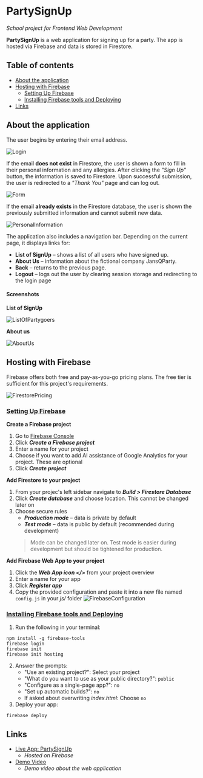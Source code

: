 # PartySignUp

_School project for Frontend Web Development_

**PartySignUp** is a web application for signing up for a party.
The app is hosted via Firebase and data is stored in Firestore.

## Table of contents

- [About the application](#about-the-application)
- [Hosting with Firebase](#hosting-with-firebase)
    - [Setting Up Firebase](#setting-up-firebase)
    - [Installing Firebase tools and Deploying](#installing-firebase-tools-and-deploying)
- [Links](#links)

## About the application

The user begins by entering their email address. 

![Login](./public/images/login.png)

If the email **does not exist** in Firestore, the user is shown a form to fill in their personal information and any allergies. After clicking the _"Sign Up"_ button, the information is saved to Firestore. Upon successful submission, the user is redirected to a _"Thank You"_ page and can log out.

![Form](./public/images/form.png)

If the email **already exists** in the Firestore database, the user is shown the previously submitted information and cannot submit new data.

![PersonalInformation](./public/images/perinf.png)

The application also includes a navigation bar. Depending on the current page, it displays links for:
- **List of SignUp** – shows a list of all users who have signed up.
- **About Us** – information about the fictional company JansQParty.
- **Back** – returns to the previous page.
- **Logout** – logs out the user by clearing session storage and redirecting to the login page

#### Screenshots

**List of SignUp**
    
![ListOfPartygoers](./public/images/list.png)

**About us**

![AboutUs](./public/images/about.png)



## Hosting with Firebase

Firebase offers both free and pay-as-you-go pricing plans. The free tier is sufficient for this project's requirements.

![FirestorePricing](./public/images/firestore.png)


### <u>Setting Up Firebase</u>

**Create a Firebase project**

1. Go to [Firebase Console](https://console.firebase.google.com/)
2. Click **_Create a Firebase project_**
3. Enter a name for your project
4. Choose if you want to add AI assistance of Google Analytics for your project. These are optional
5. Click **_Create project_**

**Add Firestore to your project**

1. From your projec's left sidebar navigate to **_Build > Firestore Database_**
2. Click **_Create database_** and choose location. This cannot be changed later on
3. Choose secure rules
    - **_Production mode_** – data is private by default
    - **_Test mode_** – data is public by default (recommended during development)
    > Mode can be changed later on. Test mode is easier during development but should be tightened for production.

**Add Firebase Web App to your project**
1. Click the **_Web App icon </>_** from your project overview
2. Enter a name for your app
3. Click **_Register app_**
4. Copy the provided configuration and paste it into a new file named `config.js` in your _js/_ folder
    ![FirebaseConfiguration](./public/images/config.png)

### <u>Installing Firebase tools and Deploying</u>

1. Run the following in your terminal:
```
npm install -g firebase-tools
firebase login
firebase init
firebase init hosting
```
2. Answer the prompts:
    - "Use an existing project?": Select your project
    -  "What do you want to use as your public directory?": `public`
    - "Configure as a single-page app?": `no`
    - "Set up automatic builds?": `no`
    - If asked about overwriting _index.html_: Choose `no`
4. Deploy your app:
```
firebase deploy
```

## Links

- [Live App: PartySignUp](https://signup4party.web.app)
    - _Hosted on Firebase_
- [Demo Video](https://youtu.be/0FgJx9zbAdE)
   - _Demo video about the web application_